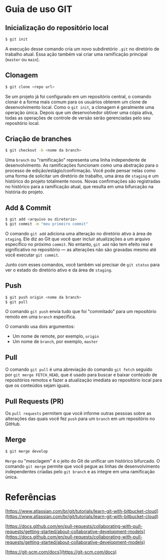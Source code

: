 # Guia de uso GIT

## Inicialização do repositório local

```bash
$ git init
```

A execução desse comando cria um novo subdiretório `.git` no diretório de trabalho atual. Essa ação também vai criar uma ramificação principal (`master` ou `main`).

## Clonagem

```bash
$ git clone <repo url>
```

Se um projeto já foi configurado em um repositório central, o comando clonar é a forma mais comum para os usuários obterem um clone de desenvolvimento local. Como o `git init`, a clonagem é geralmente uma operação única. Depois que um desenvolvedor obtiver uma cópia ativa, todas as operações de controle de versão serão gerenciadas pelo seu repositório local.

## Criação de branches

```bash
$ git checkout -b <nome da branch>
```

Uma `branch` ou "ramificação" representa uma linha independente de desenvolvimento. As ramificações funcionam como uma abstração para o processo de edição/estágio/confirmação. Você pode pensar nelas como uma forma de solicitar um diretório de trabalho, uma área de `staging` e um histórico do projeto totalmente novos. Novas confirmações são registradas no histórico para a ramificação atual, que resulta em uma bifurcação na história do projeto.

## Add & Commit

```bash
$ git add <arquivo ou diretorio>
$ git commit -m "meu primeiro commit"
```

O comando `git add` adiciona uma alteração no diretório ativo à área de `staging`. Ele diz ao Git que você quer incluir atualizações a um arquivo específico no próximo `commit`. No entanto, `git add` não tem efeito real e significativo no repositório — as alterações não são gravadas mesmo até você executar `git commit`.

Junto com esses comandos, você também vai precisar de `git status` para ver o estado do diretório ativo e da área de `staging`.

## Push

```bash
$ git push origin <nome da branch>
$ git pull
```

O comando `git push` envia tudo que foi "commitado" para um repositório remoto em uma `branch` especifica.

O comando usa dois argumentos:

- Um nome de remote, por exemplo, `origin`
- Um nome de `branch`, por exemplo, `master`

## Pull

O comando `git pull` é uma abreviação do comando `git fetch` seguido por `git merge FETCH_HEAD`, que é usado para buscar e baixar conteúdo de repositórios remotos e fazer a atualização imediata ao repositório local para que os conteúdos sejam iguais.

## Pull Requests (PR)

Os `pull requests` permitem que você informe outras pessoas sobre as alterações das quais você fez `push` para um `branch` em um repositório no GitHub.

## Merge

```bash
$ git merge develop
```

`Merge` ou "mesclagem" é o jeito do Git de unificar um histórico bifurcado. O comando `git merge` permite que você pegue as linhas de desenvolvimento independentes criadas pelo `git branch` e as integre em uma ramificação única.

# Referências

[https://www.atlassian.com/br/git/tutorials/learn-git-with-bitbucket-cloud](https://www.atlassian.com/br/git/tutorials/learn-git-with-bitbucket-cloud)

[https://docs.github.com/en/pull-requests/collaborating-with-pull-requests/getting-started/about-collaborative-development-models](https://docs.github.com/en/pull-requests/collaborating-with-pull-requests/getting-started/about-collaborative-development-models)

[https://git-scm.com/docs](https://git-scm.com/docs)